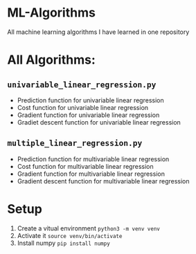 # ML-Algorithms
 All machine learning algorithms I have learned in one repository

# All Algorithms:
## ```univariable_linear_regression.py```
- Prediction function for univariable linear regression
- Cost function for univariable linear regression
- Gradient function for univariable linear regression
- Gradiet descent function for univariable linear regression
## ```multiple_linear_regression.py```
- Prediction function for multivariable linear regression
- Cost function for multivariable linear regression
- Gradient function for multivariable linear regression
- Gradient descent function for multivariable linear regression

# Setup
1. Create a vitual environment
    ```python3 -m venv venv```
2. Activate it
    ```source venv/bin/activate```
3. Install numpy
    ```pip install numpy```